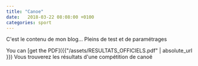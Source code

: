 ```yaml
---
title: "Canoe"
date:   2018-03-22 08:08:00 +0100
categories: sport
---
```

C'est le contenu de mon blog... Pleins de test et de paramétrages

You can [get the PDF]({{"/assets/RESULTATS_OFFICIELS.pdf" | absolute_url }})
Vous trouverez les résultats d'une compétition de canoë